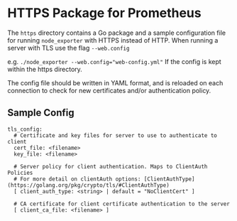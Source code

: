 # HTTPS Package for Prometheus

The `https` directory contains a Go package and a sample configuration file for running `node_exporter` with HTTPS instead of HTTP.
When running a server with TLS use the flag `--web.config`

e.g. `./node_exporter --web.config="web-config.yml"`
If the config is kept within the https directory.

The config file should be written in YAML format, and is reloaded on each connection to check for new certificates and/or authentication policy.

## Sample Config

```
tls_config:
  # Certificate and key files for server to use to authenticate to client
  cert_file: <filename>
  key_file: <filename>

  # Server policy for client authentication. Maps to ClientAuth Policies
  # For more detail on clientAuth options: [ClientAuthType](https://golang.org/pkg/crypto/tls/#ClientAuthType)
  [ client_auth_type: <string> | default = "NoClientCert" ]

  # CA certificate for client certificate authentication to the server
  [ client_ca_file: <filename> ]
```
